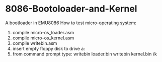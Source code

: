 # 8086-Bootoloader-and-Kernel
A bootloader in EMU8086
How to test micro-operating system:
   1. compile micro-os_loader.asm
   2. compile micro-os_kernel.asm
   3. compile writebin.asm
   4. insert empty floppy disk to drive a:
   5. from command prompt type:
        writebin loader.bin
        writebin kernel.bin /k
